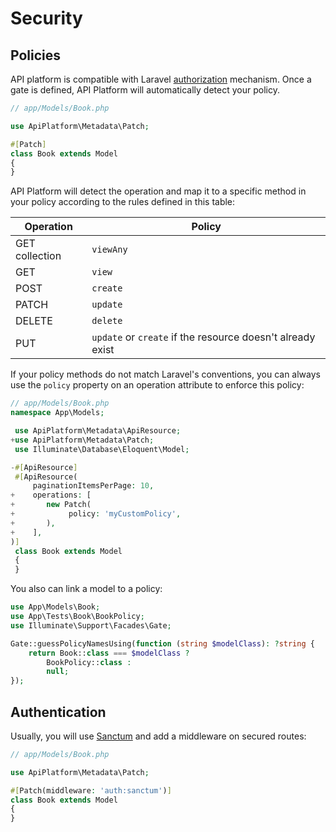 # Security

## Policies

API platform is compatible with Laravel [authorization](https://laravel.com/docs/authorization) mechanism. Once a gate is defined, API Platform will automatically detect your policy.

```php
// app/Models/Book.php

use ApiPlatform\Metadata\Patch;

#[Patch]
class Book extends Model
{
}
```

API Platform will detect the operation and map it to a specific method in your policy according to the rules defined in this table:

| Operation      | Policy                                                     |
| -------------- | ---------------------------------------------------------- |
| GET collection | `viewAny`                                                  |
| GET            | `view`                                                     |
| POST           | `create`                                                   |
| PATCH          | `update`                                                   |
| DELETE         | `delete`                                                   |
| PUT            | `update` or `create` if the resource doesn't already exist |

If your policy methods do not match Laravel's conventions, you can always use the `policy` property on an operation attribute to enforce this policy:

```php
// app/Models/Book.php
namespace App\Models;

 use ApiPlatform\Metadata\ApiResource;
+use ApiPlatform\Metadata\Patch;
 use Illuminate\Database\Eloquent\Model;

-#[ApiResource]
 #[ApiResource(
     paginationItemsPerPage: 10,
+    operations: [
+       new Patch(
+            policy: 'myCustomPolicy',
+       ),
+    ],
)]
 class Book extends Model
 {
 }
```

You also can link a model to a policy:

```php
use App\Models\Book;
use App\Tests\Book\BookPolicy;
use Illuminate\Support\Facades\Gate;

Gate::guessPolicyNamesUsing(function (string $modelClass): ?string {
    return Book::class === $modelClass ?
        BookPolicy::class :
        null;
});
```

## Authentication

Usually, you will use [Sanctum](https://laravel.com/docs/sanctum) and add a middleware on secured routes:

```php
// app/Models/Book.php

use ApiPlatform\Metadata\Patch;

#[Patch(middleware: 'auth:sanctum')]
class Book extends Model
{
}
```

